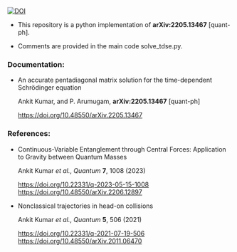 [![DOI](https://zenodo.org/badge/476664668.svg)](https://zenodo.org/badge/latestdoi/476664668)

* This repository is a python implementation of	**arXiv:2205.13467** [quant-ph].

* Comments are provided in the main code solve_tdse.py.


### Documentation:

* An accurate pentadiagonal matrix solution for the time-dependent Schrödinger equation

    Ankit Kumar, and  P. Arumugam,	**arXiv:2205.13467** [quant-ph]

    https://doi.org/10.48550/arXiv.2205.13467
    

### References:


* Continuous-Variable Entanglement through Central Forces: Application to Gravity between Quantum Masses

    Ankit Kumar *et al.*, *Quantum* **7**, 1008 (2023)

    https://doi.org/10.22331/q-2023-05-15-1008
    https://doi.org/10.48550/arXiv.2206.12897
   

* Nonclassical trajectories in head-on collisions
    
    Ankit Kumar *et al.*, *Quantum* **5**, 506 (2021)

    https://doi.org/10.22331/q-2021-07-19-506
    https://doi.org/10.48550/arXiv.2011.06470
